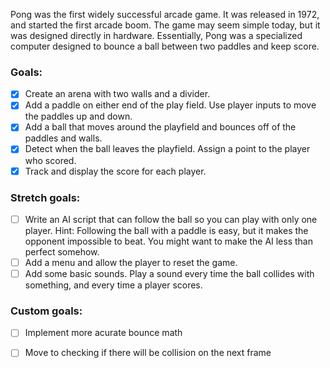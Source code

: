 Pong was the first widely successful arcade game. It was released in 1972, and started the first arcade boom. The game may seem simple today, but it was designed directly in hardware. Essentially, Pong was a specialized computer designed to bounce a ball between two paddles and keep score.

### Goals:
- [x] Create an arena with two walls and a divider.
- [x] Add a paddle on either end of the play field. Use player inputs to move the paddles up and down.
- [x] Add a ball that moves around the playfield and bounces off of the paddles and walls.  
- [x] Detect when the ball leaves the playfield. Assign a point to the player who scored.
- [x] Track and display the score for each player.

### Stretch goals:
- [ ] Write an AI script that can follow the ball so you can play with only one player.
Hint: Following the ball with a paddle is easy, but it makes the opponent impossible to beat. You might want to make the AI less than perfect somehow.
- [ ] Add a menu and allow the player to reset the game.
- [ ] Add some basic sounds. Play a sound every time the ball collides with something, and every time a player scores.

### Custom goals:
- [ ] Implement more acurate bounce math
- [ ] Move to checking if there will be collision on the next frame

